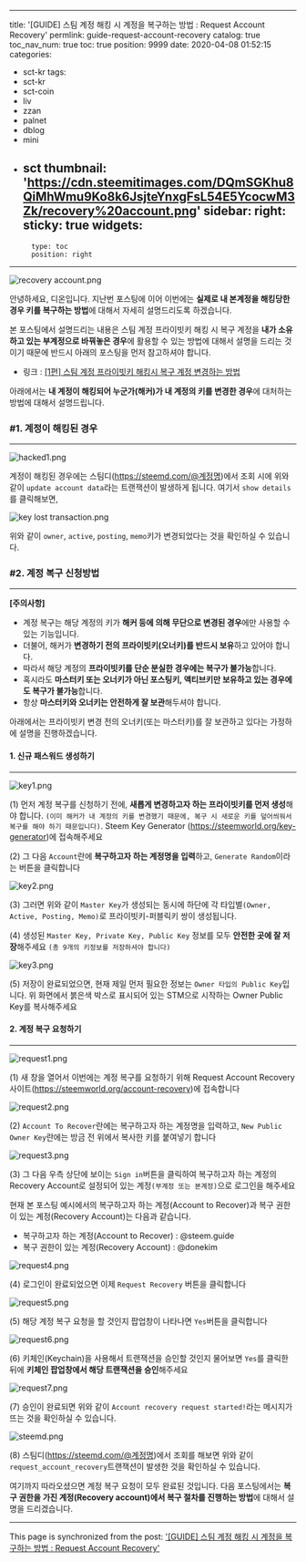 
---
title: '[GUIDE] 스팀 계정 해킹 시 계정을 복구하는 방법 : Request Account Recovery'
permlink: guide-request-account-recovery
catalog: true
toc_nav_num: true
toc: true
position: 9999
date: 2020-04-08 01:52:15
categories:
- sct-kr
tags:
- sct-kr
- sct-coin
- liv
- zzan
- palnet
- dblog
- mini
- sct
thumbnail: 'https://cdn.steemitimages.com/DQmSGKhu8QiMhWmu9Ko8k6JsjteYnxgFsL54E5YcocwM3Zk/recovery%20account.png'
sidebar:
    right:
        sticky: true
widgets:
    -
        type: toc
        position: right
---


![recovery account.png](https://cdn.steemitimages.com/DQmSGKhu8QiMhWmu9Ko8k6JsjteYnxgFsL54E5YcocwM3Zk/recovery%20account.png)

안녕하세요, 디온입니다. 지난번 포스팅에 이어 이번에는 **실제로 내 본계정을 해킹당한 경우 키를 복구하는 방법**에 대해서 자세히 설명드리도록 하겠습니다. 

본 포스팅에서 설명드리는 내용은 스팀 계정 프라이빗키 해킹 시 복구 계정을 **내가 소유하고 있는 부계정으로 바꿔놓은 경우**에 활용할 수 있는 방법에 대해서 설명을 드리는 것이기 때문에 반드시 아래의 포스팅을 먼저 참고하셔야 합니다.

- 링크 : [[1편] 스팀 계정 프라이빗키 해킹시 복구 계정 변경하는 방법](https://steemit.com/hive-101145/@donekim/guide)

아래에서는 **내 계정이 해킹되어 누군가(해커)가 내 계정의 키를 변경한 경우**에 대처하는 방법에 대해서 설명드립니다.

### #1. 계정이 해킹된 경우
---
![hacked1.png](https://cdn.steemitimages.com/DQmfWVcC7gQtDcKv76FktWyiZpM7J8r16T7Sz9bAJZYaWx8/hacked1.png)

계정이 해킹된 경우에는 스팀디(https://steemd.com/@계정명)에서 조회 시에 위와 같이 `update account data`라는 트랜잭션이 발생하게 됩니다. 여기서 `show details`를 클릭해보면,

![key lost transaction.png](https://cdn.steemitimages.com/DQmZDoFtYd2NUt21gzc5q3ZYJoUjtN5y5nL8igK45yTTom6/key%20lost%20transaction.png)


위와 같이 `owner`, `active`, `posting`, `memo`키가 변경되었다는 것을 확인하실 수 있습니다. 


### #2. 계정 복구 신청방법
---

**[주의사항]**

- 계정 복구는 해당 계정의 키가 **해커 등에 의해 무단으로 변경된 경우**에만 사용할 수 있는 기능입니다.
- 더불어, 해커가 **변경하기 전의 프라이빗키(오너키)를 반드시 보유**하고 있어야 합니다.
- 따라서 해당 계정의 **프라이빗키를 단순 분실한 경우에는 복구가 불가능**합니다.
- 혹시라도 **마스터키 또는 오너키가 아닌 포스팅키, 액티브키만 보유하고 있는 경우에도 복구가 불가능**합니다.
- 항상 **마스터키와 오너키는 안전하게 잘 보관**해두셔야 합니다.

아래에서는 프라이빗키 변경 전의 오너키(또는 마스터키)를 잘 보관하고 있다는 가정하에 설명을 진행하겠습니다.

#### 1. 신규 패스워드 생성하기
---

![key1.png](https://cdn.steemitimages.com/DQmegSD1Jegk2eakzgG4Wk4yg2h4uXd1HyChNsZmfJUoWQ4/key1.png)

(1) 먼저 계정 복구를 신청하기 전에, **새롭게 변경하고자 하는 프라이빗키를 먼저 생성**해야 합니다. `(이미 해커가 내 계정의 키를 변경했기 때문에, 복구 시 새로운 키를 덮어씌워서 복구를 해야 하기 때문입니다)`. Steem Key Generator (https://steemworld.org/key-generator)에 접속해주세요

(2) 그 다음 `Account`란에 **복구하고자 하는 계정명을 입력**하고, `Generate Random`이라는 버튼을 클릭합니다

![key2.png](https://cdn.steemitimages.com/DQmPJ2prFjWLzwidVYFV4Twk2Z7rzLEoxNKCvAPDzAejqon/key2.png)

(3) 그러면 위와 같이 `Master Key`가 생성되는 동시에 하단에 각 타입별`(Owner, Active, Posting, Memo)`로 프라이빗키-퍼블릭키 쌍이 생성됩니다.

(4) 생성된 `Master Key, Private Key, Public Key` 정보를 모두 **안전한 곳에 잘 저장**해주세요 `(총 9개의 키정보를 저장하셔야 합니다)`

![key3.png](https://cdn.steemitimages.com/DQmem2q4Zf9wCSaJN7RrjLHUsxQ6pDnubrRtijQJnx8wqW5/key3.png)

(5) 저장이 완료되었으면, 현재 제일 먼저 필요한 정보는 `Owner 타입의 Public Key`입니다. 위 화면에서 붉은색 박스로 표시되어 있는 STM으로 시작하는 Owner Public Key를 복사해주세요

#### 2. 계정 복구 요청하기
---
![request1.png](https://cdn.steemitimages.com/DQmYdm6mvHN9QR6VFuYiYmAN1XkaaJ3Ej9aU3gmuCXUfLEG/request1.png)

(1) 새 창을 열어서 이번에는 계정 복구를 요청하기 위해 Request Account Recovery 사이트(https://steemworld.org/account-recovery)에 접속합니다

![request2.png](https://cdn.steemitimages.com/DQmbF9ZF6PxNwcG46xEUpu3DmWFhpgKTvBkYJjoHpJvMoVn/request2.png)

(2) `Account To Recover`란에는 복구하고자 하는 계정명을 입력하고, `New Public Owner Key`란에는 방금 전 위에서 복사한 키를 붙여넣기 합니다

![request3.png](https://cdn.steemitimages.com/DQmWzBnEkgPaPL1tq63wuKFZRGUsTe2jH1pwz48AY8psuRi/request3.png)

(3) 그 다음 우측 상단에 보이는 `Sign in`버튼을 클릭하여 복구하고자 하는 계정의 Recovery Account로 설정되어 있는 계정`(부계정 또는 본계정)`으로 로그인을 해주세요

현재 본 포스팅 예시에서의 복구하고자 하는 계정(Account to Recover)과 복구 권한이 있는 계정(Recovery Account)는 다음과 같습니다.

- 복구하고자 하는 계정(Account to Recover) : @steem.guide
- 복구 권한이 있는 계정(Recovery Account) : @donekim


![request4.png](https://cdn.steemitimages.com/DQmbK9mYeiLBKDztK4DQrisZLe3yMbjUEtfmRJwCP4ntyCb/request4.png)

(4) 로그인이 완료되었으면 이제 `Request Recovery` 버튼을 클릭합니다


![request5.png](https://cdn.steemitimages.com/DQmdfVYpJw3pEucq4U5TvD6AT5firtqJEkWhDruYHjHnsiG/request5.png)

(5) 해당 계정 복구 요청을 할 것인지 팝업창이 나타나면 `Yes`버튼을 클릭합니다


![request6.png](https://cdn.steemitimages.com/DQmZgc8NBsEb8DE7j5s31Z9cAajwLGDU9AkR7pApo1GJi4v/request6.png)

(6) 키체인(Keychain)을 사용해서 트랜잭션을 승인할 것인지 물어보면 `Yes`를 클릭한 뒤에 **키체인 팝업창에서 해당 트랜잭션을 승인**해주세요


![request7.png](https://cdn.steemitimages.com/DQmV4CXg51qFEPCKr4ZFFcnXnVhSaNtCSaLb2JdgpLrj3gV/request7.png)

(7) 승인이 완료되면 위와 같이 `Account recovery request started!`라는 메시지가 뜨는 것을 확인하실 수 있습니다.

![steemd.png](https://cdn.steemitimages.com/DQmU6GuaHHSMzzrpT7WvAipp6zdbuKbbHUcJyt8p27BRjaT/steemd.png)

(8) 스팀디(https://steemd.com/@계정명)에서 조회를 해보면 위와 같이 `request_account_recovery`트랜잭션이 발생한 것을 확인하실 수 있습니다. 

여기까지 따라오셨으면 계정 복구 요청이 모두 완료된 것입니다. 다음 포스팅에서는 **복구 권한을 가진 계정(Recovery account)에서 복구 절차를 진행하는 방법**에 대해서 설명을 드리겠습니다.

- - -

This page is synchronized from the post: ['[GUIDE] 스팀 계정 해킹 시 계정을 복구하는 방법 : Request Account Recovery'](https://steemit.com/@donekim/guide-request-account-recovery)
